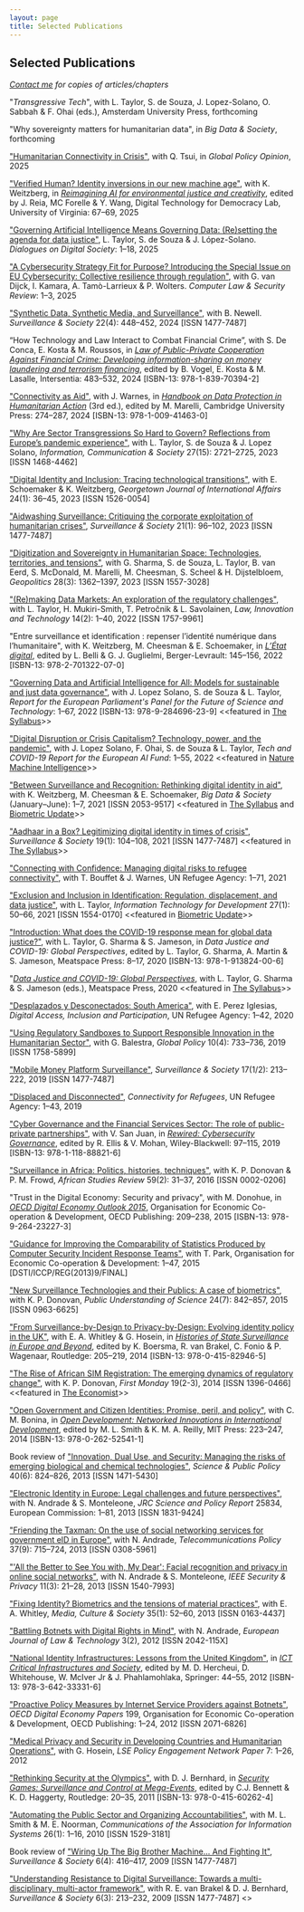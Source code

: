 ```yaml
---
layout: page
title: Selected Publications
---
```


## Selected Publications
_[Contact me](mailto:a.k.martin@alumni.lse.ac.uk) for copies of articles/chapters_

"_Transgressive Tech_", with L. Taylor, S. de Souza, J. Lopez-Solano, O. Sabbah & F. Ohai (eds.), Amsterdam University Press, forthcoming

"Why sovereignty matters for humanitarian data", in _Big Data & Society_, forthcoming

["Humanitarian Connectivity in Crisis"](https://www.globalpolicyjournal.com/blog/02/06/2025/humanitarian-connectivity-crisis), with Q. Tsui, in _Global Policy Opinion_, 2025

["Verified Human? Identity inversions in our new machine age"](https://sixfouronea.net/Reimagining_AI_verified_human.pdf), with K. Weitzberg, in [_Reimagining AI for environmental justice and creativity_](https://doi.org/10.18130/03df-zn30), edited by J. Reia, MC Forelle & Y. Wang, Digital Technology for Democracy Lab, University of Virginia: 67–69, 2025

["Governing Artificial Intelligence Means Governing Data: (Re)setting the agenda for data justice"](https://doi.org/10.1177/29768640241306800), L. Taylor, S. de Souza & J. López-Solano. _Dialogues on Digital Society_: 1–18, 2025

["A Cybersecurity Strategy Fit for Purpose? Introducing the Special Issue on EU Cybersecurity: Collective resilience through regulation"](https://doi.org/10.1016/j.clsr.2024.106104), with G. van Dijck, I. Kamara, A. Tamò-Larrieux & P. Wolters. _Computer Law & Security Review_: 1–3, 2025

["Synthetic Data, Synthetic Media, and Surveillance"](https://ojs.library.queensu.ca/index.php/surveillance-and-society/article/view/18334), with B. Newell. _Surveillance & Society_ 22(4): 448–452, 2024 [ISSN 1477-7487]

“How Technology and Law Interact to Combat Financial Crime”, with S. De Conca, E. Kosta & M. Roussos, in [_Law of Public-Private Cooperation Against Financial Crime:
Developing information-sharing on money laundering and terrorism financing_](https://www.larcier-intersentia.com/en/law-public-private-cooperation-financial-crime-9781839704666.html), edited by B. Vogel, E. Kosta & M. Lasalle, Intersentia: 483–532, 2024 [ISBN-13: 978-1-839-70394-2]

["Connectivity as Aid"](https://doi.org/10.1017/9781009414630.021), with J. Warnes, in [_Handbook on Data Protection in Humanitarian Action_](https://www.cambridge.org/core/books/handbook-on-data-protection-in-humanitarian-action/025CE3DFD1FAD908DD1412C20E49F955) (3rd ed.), edited by M. Marelli, Cambridge University Press: 274–287, 2024 [ISBN-13: 978-1-009-41463-0]

["Why Are Sector Transgressions So Hard to Govern? Reflections from Europe’s pandemic experience"](https://doi.org/10.1080/1369118X.2023.2264919), with L. Taylor, S. de Souza & J. Lopez Solano, _Information, Communication & Society_ 27(15): 2721–2725, 2023 [ISSN 1468-4462]

["Digital Identity and Inclusion: Tracing technological transitions"](https://doi.org/10.1353/gia.2023.a897699), with E. Schoemaker & K. Weitzberg, _Georgetown Journal of International Affairs_ 24(1): 36–45, 2023 [ISSN 1526-0054]

["Aidwashing Surveillance: Critiquing the corporate exploitation of humanitarian crises"](https://doi.org/10.24908/ss.v21i1.16266), _Surveillance & Society_ 21(1): 96–102, 2023 [ISSN 1477-7487]

["Digitization and Sovereignty in Humanitarian Space: Technologies, territories, and tensions"](https://doi.org/10.1080/14650045.2022.2047468), with G. Sharma, S. de Souza, L. Taylor, B. van Eerd, S. McDonald, M. Marelli, M. Cheesman, S. Scheel & H. Dijstelbloem, _Geopolitics_ 28(3): 1362–1397, 2023 [ISSN 1557-3028]

["(Re)making Data Markets: An exploration of the regulatory challenges"](https://doi.org/10.1080/17579961.2022.2113671), with L. Taylor, H. Mukiri-Smith, T. Petročnik & L. Savolainen, _Law, Innovation and Technology_ 14(2): 1–40, 2022 [ISSN 1757-9961]

"Entre surveillance et identification : repenser l’identité numérique dans l’humanitaire", with K. Weitzberg, M. Cheesman & E. Schoemaker, in [_L’État digital_](https://www.librairie-gallimard.com/livre/9782701322070-l-etat-digital-numerisation-de-l-administration-publique-et-administration-publique-du-numerique-gilles-j-guglielmi-luca-belli-collectif/), edited by L. Belli & G. J. Guglielmi, Berger-Levrault: 145–156, 2022 [ISBN-13: 978-2-701322-07-0]

["Governing Data and Artificial Intelligence for All: Models for sustainable and just data governance"](https://www.europarl.europa.eu/stoa/en/document/EPRS_STU(2022)729533), with J. Lopez Solano, S. de Souza & L. Taylor, _Report for the European Parliament's Panel for the Future of Science and Technology_: 1–67, 2022 [ISBN-13: 978-9-284696-23-9] <<featured in [The Syllabus](https://cabinet.the-syllabus.com/syllabus/Ql-TieDcIL)>>

["Digital Disruption or Crisis Capitalism? Technology, power, and the pandemic"](https://doi.org/10.26116/gdj-euaifund), with J. Lopez Solano, F. Ohai, S. de Souza & L. Taylor, _Tech and COVID-19 Report for the European AI Fund_: 1–55, 2022 <<featured in [Nature Machine Intelligence](https://doi.org/10.1038/s42256-022-00507-2)>>

["Between Surveillance and Recognition: Rethinking digital identity in aid"](https://doi.org/10.1177/20539517211006744), with K. Weitzberg, M. Cheesman & E. Schoemaker, *Big Data & Society* (January–June): 1–7, 2021 [ISSN 2053-9517] <<featured in [The Syllabus](https://cabinet.the-syllabus.com/syllabus/yyHXtMKvZh) and [Biometric Update](https://www.biometricupdate.com/202104/balancing-the-power-over-and-power-to-when-it-comes-to-biometrics-and-humanitarian-aid)>>

["Aadhaar in a Box? Legitimizing digital identity in times of crisis"](https://doi.org/10.24908/ss.v19i1.14547), *Surveillance & Society* 19(1): 104–108, 2021 [ISSN 1477-7487] <<featured in [The Syllabus](https://cabinet.the-syllabus.com/syllabus/4vgIorQZaY)>>

["Connecting with Confidence: Managing digital risks to refugee connectivity"](https://www.unhcr.org/innovation/wp-content/uploads/2021/03/CWC-Managing-Digital-Risks-To-Refugee-Connectivity-Report.pdf), with T. Bouffet & J. Warnes, UN Refugee Agency: 1–71, 2021

["Exclusion and Inclusion in Identification: Regulation, displacement, and data justice"](https://doi.org/10.1080/02681102.2020.1811943), with L. Taylor, *Information Technology for Development* 27(1): 50–66, 2021 [ISSN 1554-0170] <<featured in [Biometric Update](https://www.biometricupdate.com/202009/biometrics-collection-from-refugees-and-vulnerable-people-questioned-by-analysts)>>

["Introduction: What does the COVID-19 response mean for global data justice?"](https://ia801504.us.archive.org/25/items/data-justice-and-covid-19/Data_Justice_and_COVID-19.pdf), with L. Taylor, G. Sharma & S. Jameson, in *Data Justice and COVID-19: Global Perspectives*, edited by L. Taylor, G. Sharma, A. Martin & S. Jameson, Meatspace Press: 8–17, 2020 [ISBN-13: 978-1-913824-00-6] 

"[_Data Justice and COVID-19: Global Perspectives_](https://ia801905.us.archive.org/23/items/data-justice-and-covid-19/Data_Justice_and_COVID-19.pdf), with L. Taylor, G. Sharma & S. Jameson (eds.), Meatspace Press, 2020 <<featured in [The Syllabus](https://cabinet.the-syllabus.com/syllabus/Ig5CJ6qoXZ)>>

["Desplazados y Desconectados: South America"](https://www.unhcr.org/innovation/displaced-and-disconnected/), with E. Perez Iglesias, *Digital Access, Inclusion and Participation*, UN Refugee Agency: 1–42, 2020

["Using Regulatory Sandboxes to Support Responsible Innovation in the Humanitarian Sector"](https://doi.org/10.1111/1758-5899.12729), with G. Balestra, *Global Policy* 10(4): 733–736, 2019 [ISSN 1758-5899]

["Mobile Money Platform Surveillance"](https://doi.org/10.24908/ss.v17i1/2.12924), *Surveillance & Society* 17(1/2): 213–222, 2019 [ISSN 1477-7487]

["Displaced and Disconnected"](https://www.unhcr.org/innovation/displaced-and-disconnected/), *Connectivity for Refugees*, UN Refugee Agency: 1–43, 2019

["Cyber Governance and the Financial Services Sector: The role of public-private partnerships"](https://sixfouronea.net/CyberGovernanceFSS.pdf), with V. San Juan, in [*Rewired: Cybersecurity Governance*](https://www.wiley.com/en-nl/Rewired%3A+Cybersecurity+Governance+-p-9781118888216), edited by R. Ellis & V. Mohan, Wiley-Blackwell: 97–115, 2019 [ISBN-13: 978-1-118-88821-6] 
   
["Surveillance in Africa: Politics, histories, techniques"](http://dx.doi.org/10.1017/asr.2016.35), with K. P. Donovan & P. M. Frowd, *African Studies Review* 59(2): 31–37, 2016 [ISSN 0002-0206]

"Trust in the Digital Economy: Security and privacy", with M. Donohue, in [*OECD Digital Economy Outlook 2015*](http://dx.doi.org/10.1787/9789264232440-en), Organisation for Economic Co-operation & Development, OECD Publishing: 209–238, 2015 [ISBN-13: 978-9-264-23227-3]

["Guidance for Improving the Comparability of Statistics Produced by Computer Security Incident Response Teams"](http://oe.cd/csirt-stat), with T. Park, Organisation for Economic Co-operation & Development: 1–47, 2015 [DSTI/ICCP/REG(2013)9/FINAL]

["New Surveillance Technologies and their Publics: A case of biometrics"](http://dx.doi.org/10.1177/0963662513514173), with K. P. Donovan, *Public Understanding of Science* 24(7): 842–857, 2015 [ISSN 0963-6625]

["From Surveillance-by-Design to Privacy-by-Design: Evolving identity policy in the UK"](http://personal.lse.ac.uk/whitley/allpubs/hos2014.pdf), with E. A. Whitley & G. Hosein, in [*Histories of State Surveillance in Europe and Beyond*](https://www.routledge.com/Histories-of-State-Surveillance-in-Europe-and-Beyond/Boersma-van-Brakel-Fonio-Wagenaar/p/book/9780415829465), edited by K. Boersma, R. van Brakel, C. Fonio & P. Wagenaar, Routledge: 205–219, 2014 [ISBN-13: 978-0-415-82946-5]

["The Rise of African SIM Registration: The emerging dynamics of regulatory change"](http://dx.doi.org/10.5210/fm.v19i2.4351), with K. P. Donovan, *First Monday* 19(2-3), 2014 [ISSN 1396-0466] <<featured in [The Economist](https://www.economist.com/international/2013/05/04/called-up)>>

["Open Government and Citizen Identities: Promise, peril, and policy"](https://prd-idrc.azureedge.net/sites/default/files/openebooks/541-1/index.html#ch09), with C. M. Bonina, in [*Open Development: Networked Innovations in International Development*](https://idl-bnc-idrc.dspacedirect.org/handle/10625/52348), edited by M. L. Smith & K. M. A. Reilly, MIT Press: 223–247, 2014 [ISBN-13: 978-0-262-52541-1]

Book review of ["Innovation, Dual Use, and Security: Managing the risks of emerging biological and chemical technologies"](http://dx.doi.org/10.1093/scipol/sct019), *Science & Public Policy* 40(6): 824–826, 2013 [ISSN 1471-5430]
    
["Electronic Identity in Europe: Legal challenges and future perspectives"](http://dx.doi.org/10.2791/78739), with N. Andrade & S. Monteleone, *JRC Science and Policy Report* 25834, European Commission: 1–81, 2013 [ISSN 1831-9424]

["Friending the Taxman: On the use of social networking services for government eID in Europe"](https://doi.org/10.1016/j.telpol.2013.05.005), with N. Andrade, *Telecommunications Policy* 37(9): 715–724, 2013 [ISSN 0308-5961]

["'All the Better to See You with, My Dear': Facial recognition and privacy in online social networks"](http://doi.ieeecomputersociety.org/10.1109/MSP.2013.22), with N. Andrade & S. Monteleone, *IEEE Security & Privacy* 11(3): 21–28, 2013 [ISSN 1540-7993]

["Fixing Identity? Biometrics and the tensions of material practices"](https://doi.org/10.1177/0163443712464558), with E. A. Whitley, *Media, Culture & Society* 35(1): 52–60, 2013 [ISSN 0163-4437]

["Battling Botnets with Digital Rights in Mind"](https://ejlt.org/index.php/ejlt/article/view/158), with N. Andrade, *European Journal of Law & Technology* 3(2), 2012 [ISSN 2042-115X]

["National Identity Infrastructures: Lessons from the United Kingdom"](https://doi.org/10.1007/978-3-642-33332-3_5), in [*ICT Critical Infrastructures and Society*](https://link.springer.com/book/10.1007/978-3-642-33332-3), edited by M. D. Hercheui, D. Whitehouse, W. McIver Jr & J. Phahlamohlaka, Springer: 44–55, 2012 [ISBN-13: 978-3-642-33331-6]
    
["Proactive Policy Measures by Internet Service Providers against Botnets"](https://doi.org/10.1787/5k98tq42t18w-en), *OECD Digital Economy Papers* 199, Organisation for Economic Co-operation & Development, OECD Publishing: 1–24, 2012 [ISSN 2071-6826]

["Medical Privacy and Security in Developing Countries and Humanitarian Operations"](https://privacyinternational.org/report/726/medical-privacy-and-security-developing-countries-and-emergency-situations), with G. Hosein, *LSE Policy Engagement Network Paper* 7: 1–26, 2012

["Rethinking Security at the Olympics"](https://doi.org/10.4324/9780203827475_chapter_1), with D. J. Bernhard, in [*Security Games: Surveillance and Control at Mega-Events*](https://www.routledge.com/Security-Games-Surveillance-and-Control-at-Mega-Events-1st-Edition/Bennett-Haggerty/p/book/9780415602624), edited by C.J. Bennett & K. D. Haggerty, Routledge: 20–35, 2011 [ISBN-13: 978-0-415-60262-4]

["Automating the Public Sector and Organizing Accountabilities"](https://doi.org/10.17705/1CAIS.02601), with M. L. Smith & M. E. Noorman, *Communications of the Association for Information Systems* 26(1): 1–16, 2010 [ISSN 1529-3181]

Book review of ["Wiring Up The Big Brother Machine... And Fighting It"](https://doi.org/10.24908/ss.v8i1.3477), *Surveillance & Society* 6(4): 416–417, 2009 [ISSN 1477-7487]
  
["Understanding Resistance to Digital Surveillance: Towards a multi-disciplinary, multi-actor framework"](https://doi.org/10.24908/ss.v6i3.3282), with R. E. van Brakel & D. J. Bernhard, *Surveillance & Society* 6(3): 213–232, 2009 [ISSN 1477-7487] <<Awarded Surveillance Studies Network best paper prize>>

